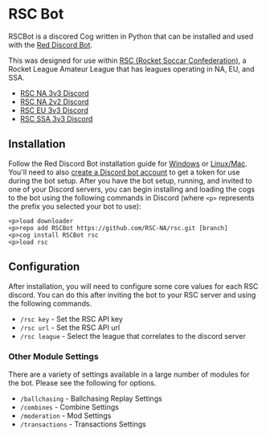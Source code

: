 # RSC Bot

RSCBot is a discored Cog written in Python that can be installed and used with the [Red Discord Bot](https://docs.discord.red/en/stable/index.html).

This was designed for use within [RSC (Rocket Soccar Confederation)](https://www.rocketsoccarconfederation.com/), a Rocket League Amateur League that has leagues operating in NA, EU, and SSA.

- [RSC NA 3v3 Discord](https://discord.gg/rsc)
- [RSC NA 2v2 Discord](https://discord.gg/se6NwxKjpZ)
- [RSC EU 3v3 Discord](https://discord.gg/Bw4rvpG)
- [RSC SSA 3v3 Discord](https://discord.gg/h2ynTF4mNJ)

## Installation

Follow the Red Discord Bot installation guide for [Windows](https://docs.discord.red/en/stable/install_windows.html) or [Linux/Mac](https://docs.discord.red/en/stable/install_linux_mac.html). You'll need to also [create a Discord bot account](https://discordpy.readthedocs.io/en/latest/discord.html) to get a token for use during the bot setup. After you have the bot setup, running, and invited to one of your Discord servers, you can begin installing and loading the cogs to the bot using the following commands in Discord (where `<p>` represents the prefix you selected your bot to use):

```
<p>load downloader
<p>repo add RSCBot https://github.com/RSC-NA/rsc.git [branch]
<p>cog install RSCBot rsc
<p>load rsc
```

## Configuration

After installation, you will need to configure some core values for each RSC discord. You can do this after inviting the bot to your RSC server and using the following commands.

- `/rsc key` - Set the RSC API key
- `/rsc url` - Set the RSC API url
- `/rsc league` - Select the league that correlates to the discord server

### Other Module Settings

There are a variety of settings available in a large number of modules for the bot. Please see the following for options.

- `/ballchasing` - Ballchasing Replay Settings
- `/combines` - Combine Settings
- `/moderation` - Mod Settings
- `/transactions` - Transactions Settings
